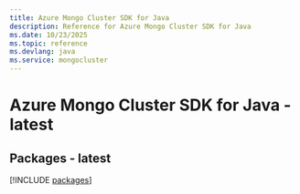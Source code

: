 ```yaml
---
title: Azure Mongo Cluster SDK for Java
description: Reference for Azure Mongo Cluster SDK for Java
ms.date: 10/23/2025
ms.topic: reference
ms.devlang: java
ms.service: mongocluster
---
```

# Azure Mongo Cluster SDK for Java - latest
## Packages - latest
[!INCLUDE [packages](mongo-cluster-index.md)]